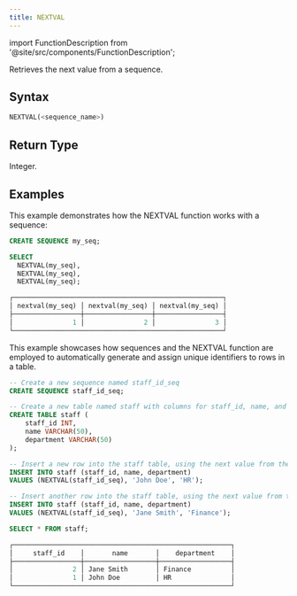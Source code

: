 ```yaml
---
title: NEXTVAL
---
```

import FunctionDescription from '@site/src/components/FunctionDescription';

<FunctionDescription description="Introduced or updated: v1.2.453"/>

Retrieves the next value from a sequence.

## Syntax

```sql
NEXTVAL(<sequence_name>)
```

## Return Type

Integer.

## Examples

This example demonstrates how the NEXTVAL function works with a sequence:

```sql
CREATE SEQUENCE my_seq;

SELECT
  NEXTVAL(my_seq),
  NEXTVAL(my_seq),
  NEXTVAL(my_seq);

┌─────────────────────────────────────────────────────┐
│ nextval(my_seq) │ nextval(my_seq) │ nextval(my_seq) │
├─────────────────┼─────────────────┼─────────────────┤
│               1 │               2 │               3 │
└─────────────────────────────────────────────────────┘
```

This example showcases how sequences and the NEXTVAL function are employed to automatically generate and assign unique identifiers to rows in a table.

```sql
-- Create a new sequence named staff_id_seq
CREATE SEQUENCE staff_id_seq;

-- Create a new table named staff with columns for staff_id, name, and department
CREATE TABLE staff (
    staff_id INT,
    name VARCHAR(50),
    department VARCHAR(50)
);

-- Insert a new row into the staff table, using the next value from the staff_id_seq sequence for the staff_id column
INSERT INTO staff (staff_id, name, department)
VALUES (NEXTVAL(staff_id_seq), 'John Doe', 'HR');

-- Insert another row into the staff table, using the next value from the staff_id_seq sequence for the staff_id column
INSERT INTO staff (staff_id, name, department)
VALUES (NEXTVAL(staff_id_seq), 'Jane Smith', 'Finance');

SELECT * FROM staff;

┌───────────────────────────────────────────────────────┐
│     staff_id    │       name       │    department    │
├─────────────────┼──────────────────┼──────────────────┤
│               2 │ Jane Smith       │ Finance          │
│               1 │ John Doe         │ HR               │
└───────────────────────────────────────────────────────┘
```